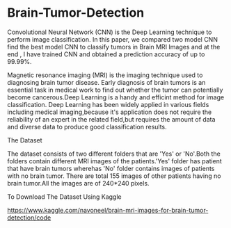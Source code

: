 # Brain-Tumor-Detection
Convolutional Neural Network (CNN) is the Deep Learning technique to perform image classification. In this paper, we compared two model CNN find the best model CNN to classify tumors in Brain MRI Images and at the end , I have trained CNN and  obtained a prediction accuracy of up to 99.99%.

Magnetic resonance imaging (MRI) is the imaging technique used to diagnosing brain tumor disease. Early diagnosis of brain tumors is an essential task in medical work to find out whether the tumor can potentially become cancerous.Deep Learning is a handy and efficint method for image classification. Deep Learning has been widely applied in various fields including medical imaging,because it's application does not require the reliability of an expert in the related field,but requires the amount of data and diverse data to produce good classification results.


The Dataset

   The dataset consists of two different folders that are 'Yes' or 'No'.Both the folders contain different MRI images of the patients.'Yes' folder has patient that have brain tumors wherehas 'No' folder contains images of patients with no brain tumor.
   There are total 155 images of other patients having no brain tumor.All the images are of 240*240 pixels.


To Download The Dataset Using Kaggle

https://www.kaggle.com/navoneel/brain-mri-images-for-brain-tumor-detection/code
